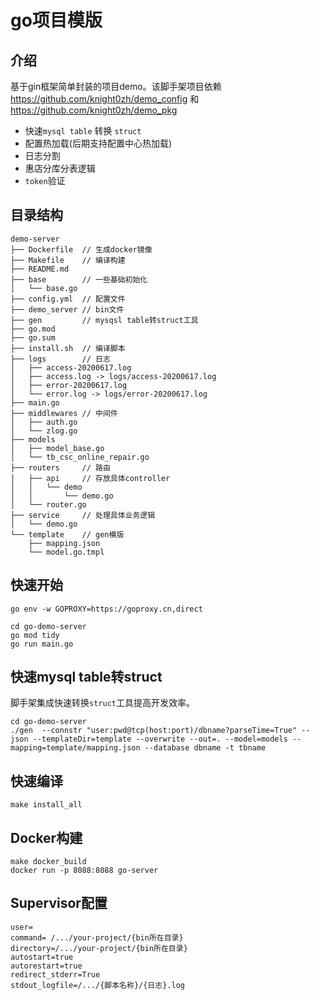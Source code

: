 # go项目模版
## 介绍
基于gin框架简单封装的项目demo。该脚手架项目依赖 https://github.com/knight0zh/demo_config 和 https://github.com/knight0zh/demo_pkg

- 快速`mysql table` 转换 `struct`
- 配置热加载(后期支持配置中心热加载)
- 日志分割
- 惠店分库分表逻辑
- `token`验证

## 目录结构
    demo-server
    ├── Dockerfile  // 生成docker镜像
    ├── Makefile    // 编译构建
    ├── README.md  
    ├── base        // 一些基础初始化
    │   └── base.go
    ├── config.yml  // 配置文件
    ├── demo_server // bin文件
    ├── gen         // mysqsl table转struct工具
    ├── go.mod
    ├── go.sum
    ├── install.sh  // 编译脚本
    ├── logs        // 日志
    │   ├── access-20200617.log
    │   ├── access.log -> logs/access-20200617.log
    │   ├── error-20200617.log
    │   └── error.log -> logs/error-20200617.log
    ├── main.go
    ├── middlewares // 中间件
    │   ├── auth.go
    │   └── zlog.go
    ├── models     
    │   ├── model_base.go
    │   └── tb_csc_online_repair.go
    ├── routers     // 路由
    │   ├── api     // 存放具体controller
    │   │   └── demo
    │   │       └── demo.go
    │   └── router.go
    ├── service     // 处理具体业务逻辑
    │   └── demo.go
    └── template    // gen模版
        ├── mapping.json
        └── model.go.tmpl


## 快速开始
```
go env -w GOPROXY=https://goproxy.cn,direct

cd go-demo-server
go mod tidy
go run main.go
```

## 快速mysql table转struct
脚手架集成快速转换`struct`工具提高开发效率。
```
cd go-demo-server
./gen  --connstr "user:pwd@tcp(host:port)/dbname?parseTime=True" --json --templateDir=template --overwrite --out=. --model=models --mapping=template/mapping.json --database dbname -t tbname
```

## 快速编译
```
make install_all
```

## Docker构建
```
make docker_build
docker run -p 8088:8088 go-server 
```

## Supervisor配置
```
user=
command= /.../your-project/{bin所在目录}
directory=/.../your-project/{bin所在目录}                                                                                                                              
autostart=true
autorestart=true
redirect_stderr=True
stdout_logfile=/.../{脚本名称}/{日志}.log
```